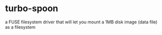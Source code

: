 # turbo-spoon
a FUSE filesystem driver that will let you mount a 1MB disk image (data file) as a filesystem


